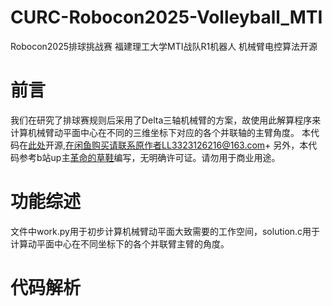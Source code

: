 # CURC-Robocon2025-Volleyball_MTI
  Robocon2025排球挑战赛 福建理工大学MTI战队R1机器人 机械臂电控算法开源

# 前言
  我们在研究了排球赛规则后采用了Delta三轴机械臂的方案，故使用此解算程序来计算机械臂动平面中心在不同的三维坐标下对应的各个并联轴的主臂角度。
  本代码在[此处](https://github.com/Enecell/CURC-Robocon2025-Volleyball_FJUT)开源,在闲鱼购买请联系原作者LL3323126216@163.com+
  另外，本代码参考b站up主[革命的草鞋](https://space.bilibili.com/389803222?spm_id_from=333.788.upinfo.head.click)编写，无明确许可证。请勿用于商业用途。

# 功能综述
  文件中work.py用于初步计算机械臂动平面大致需要的工作空间，solution.c用于计算动平面中心在不同坐标下的各个并联臂主臂的角度。
  
# 代码解析
